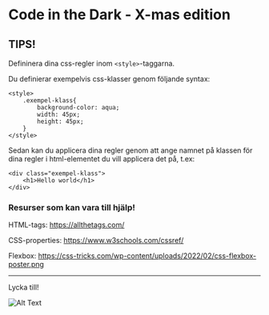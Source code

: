 # Code in the Dark - X-mas edition

## TIPS!

Defininera dina css-regler inom `<style>`-taggarna.

Du definierar exempelvis css-klasser genom följande syntax:

```
<style>
    .exempel-klass{
        background-color: aqua;
        width: 45px;
        height: 45px;
    }
</style>
```

Sedan kan du applicera dina regler genom att ange namnet på klassen för dina regler i html-elementet du vill applicera det på, t.ex:

```
<div class="exempel-klass">
    <h1>Hello world</h1>
</div>
```

### Resurser som kan vara till hjälp!

HTML-tags:
https://allthetags.com/

CSS-properties:
https://www.w3schools.com/cssref/

Flexbox:
https://css-tricks.com/wp-content/uploads/2022/02/css-flexbox-poster.png

---

Lycka till!

![Alt Text](https://media.giphy.com/media/HBMCmtsPEUShG/giphy.gif)
